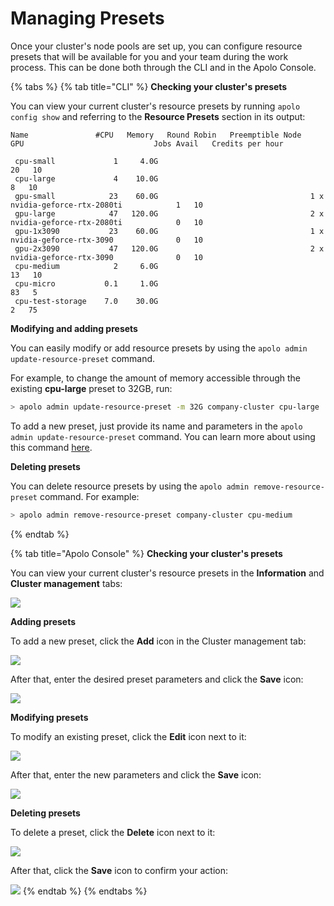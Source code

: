 # Managing Presets

Once your cluster's node pools are set up, you can configure resource presets that will be available for you and your team during the work process. This can be done both through the CLI and in the Apolo Console.

{% tabs %}
{% tab title="CLI" %}
**Checking your cluster's presets**

You can view your current cluster's resource presets by running `apolo config show` and referring to the **Resource Presets** section in its output:

```
Name               #CPU   Memory   Round Robin   Preemptible Node   GPU                             Jobs Avail   Credits per hour 

 cpu-small             1     4.0G                                                                          20   10               
 cpu-large             4    10.0G                                                                           8   10               
 gpu-small            23    60.0G                                  1 x nvidia-geforce-rtx-2080ti            1   10               
 gpu-large            47   120.0G                                  2 x nvidia-geforce-rtx-2080ti            0   10               
 gpu-1x3090           23    60.0G                                  1 x nvidia-geforce-rtx-3090              0   10               
 gpu-2x3090           47   120.0G                                  2 x nvidia-geforce-rtx-3090              0   10               
 cpu-medium            2     6.0G                                                                          13   10               
 cpu-micro           0.1     1.0G                                                                          83   5                
 cpu-test-storage    7.0    30.0G                                                                           2   75
```

**Modifying and adding presets**

You can easily modify or add resource presets by using the `apolo admin update-resource-preset` command.

For example, to change the amount of memory accessible through the existing **cpu-large** preset to 32GB, run:

```bash
> apolo admin update-resource-preset -m 32G company-cluster cpu-large
```

To add a new preset, just provide its name and parameters in the `apolo admin update-resource-preset` command. You can learn more about using this command [here](https://app.gitbook.com/s/-MOkWy7dB5MDbkSII8iF/commands/admin#update-resource-preset).

**Deleting presets**

You can delete resource presets by using the `apolo admin remove-resource-preset` command. For example:

```bash
> apolo admin remove-resource-preset company-cluster cpu-medium
```
{% endtab %}

{% tab title="Apolo Console" %}
**Checking your cluster's presets**

You can view your current cluster's resource presets in the **Information** and **Cluster management** tabs:

![](../../.gitbook/assets/image%20\(116\).png)

**Adding presets**

To add a new preset, click the **Add** icon in the Cluster management tab:

![](../../.gitbook/assets/image%20\(121\).png)

After that, enter the desired preset parameters and click the **Save** icon:

![](../../.gitbook/assets/image%20\(122\).png)

**Modifying presets**

To modify an existing preset, click the **Edit** icon next to it:

![](../../.gitbook/assets/image%20\(118\).png)

After that, enter the new parameters and click the **Save** icon:

![](../../.gitbook/assets/image%20\(117\).png)

**Deleting presets**

To delete a preset, click the **Delete** icon next to it:

![](../../.gitbook/assets/image%20\(119\).png)

After that, click the **Save** icon to confirm your action:

![](../../.gitbook/assets/image%20\(120\).png)
{% endtab %}
{% endtabs %}

###
